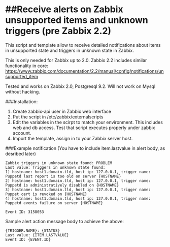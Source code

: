 ##Receive alerts on Zabbix unsupported items and unknown triggers (pre Zabbix 2.2)
====================

This script and template allow to receive detailed notifications about items in unsupported state and triggers in unknown state in Zabbix.

This is only needed for Zabbix up to 2.0. Zabbix 2.2 includes similar functionality in core: https://www.zabbix.com/documentation/2.2/manual/config/notifications/unsupported_item

Tested and works on Zabbix 2.0, Postgresql 9.2. Will not work on Mysql without hacking.

###Installation:

1. Create zabbix-api user in Zabbix web interface
2. Put the script in /etc/zabbix/externalscripts
3. Edit the variables in the scirpt to match your environment. This includes web and db access. Test that script executes properly under zabbix account.
4. Import the template, assign in to your Zabbix server host.


###Example notification
(You have to include item.lastvalue in alert body, as desribed later)

```
Zabbix triggers in unknown state found: PROBLEM
Last value: Triggers in unknown state found:
1) hostname: host1.domain.tld, host ip: 127.0.0.1, trigger name: Puppetd last report is too old on server {HOSTNAME}
2) hostname: host1.domain.tld, host ip: 127.0.0.1, trigger name: Puppetd is administratively disabled on {HOSTNAME}
3) hostname: host1.domain.tld, host ip: 127.0.0.1, trigger name: Puppet cert is revoked on {HOSTNAME}
4) hostname: host1.domain.tld, host ip: 127.0.0.1, trigger name: Puppetd events failure on server {HOSTNAME}

Event ID: 3158053
```

Sample alert action message body to achieve the above:
```
{TRIGGER.NAME}: {STATUS}
Last value: {ITEM.LASTVALUE}
Event ID: {EVENT.ID}
```
